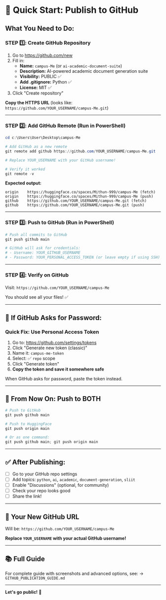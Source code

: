 # 🚀 Quick Start: Publish to GitHub

## What You Need to Do:

### STEP 1️⃣: Create GitHub Repository

1. Go to https://github.com/new
2. Fill in:
   - **Name:** `campus-Me` (or `ai-academic-document-suite`)
   - **Description:** AI-powered academic document generation suite
   - **Visibility:** PUBLIC ✅
   - **Add .gitignore:** Python ✅
   - **License:** MIT ✅
3. Click "Create repository"

**Copy the HTTPS URL** (looks like: `https://github.com/YOUR_USERNAME/campus-Me.git`)

---

### STEP 2️⃣: Add GitHub Remote (Run in PowerShell)

```powershell
cd c:\Users\User\Desktop\campus-Me

# Add GitHub as a new remote
git remote add github https://github.com/YOUR_USERNAME/campus-Me.git

# Replace YOUR_USERNAME with your GitHub username!

# Verify it worked
git remote -v
```

**Expected output:**
```
origin    https://huggingface.co/spaces/Mithun-999/campus-Me (fetch)
origin    https://huggingface.co/spaces/Mithun-999/campus-Me (push)
github    https://github.com/YOUR_USERNAME/campus-Me.git (fetch)
github    https://github.com/YOUR_USERNAME/campus-Me.git (push)
```

---

### STEP 3️⃣: Push to GitHub (Run in PowerShell)

```powershell
# Push all commits to GitHub
git push github main

# GitHub will ask for credentials:
# - Username: YOUR_GITHUB_USERNAME
# - Password: YOUR_PERSONAL_ACCESS_TOKEN (or leave empty if using SSH)
```

---

### STEP 4️⃣: Verify on GitHub

Visit: `https://github.com/YOUR_USERNAME/campus-Me`

You should see all your files! ✅

---

## 🔑 If GitHub Asks for Password:

### Quick Fix: Use Personal Access Token

1. Go to: https://github.com/settings/tokens
2. Click "Generate new token (classic)"
3. Name it: `campus-me-token`
4. Select: ✅ `repo` scope
5. Click "Generate token"
6. **Copy the token and save it somewhere safe**

When GitHub asks for password, paste the token instead.

---

## 🔄 From Now On: Push to BOTH

```powershell
# Push to GitHub
git push github main

# Push to HuggingFace
git push origin main

# Or as one command:
git push github main; git push origin main
```

---

## ✅ After Publishing:

- [ ] Go to your GitHub repo settings
- [ ] Add topics: `python`, `ai`, `academic`, `document-generation`, `sliit`
- [ ] Enable "Discussions" (optional, for community)
- [ ] Check your repo looks good
- [ ] Share the link!

---

## 🎯 Your New GitHub URL

Will be: `https://github.com/YOUR_USERNAME/campus-Me`

**Replace `YOUR_USERNAME` with your actual GitHub username!**

---

## 📚 Full Guide

For complete guide with screenshots and advanced options, see:
→ `GITHUB_PUBLICATION_GUIDE.md`

---

**Let's go public!** 🌟

